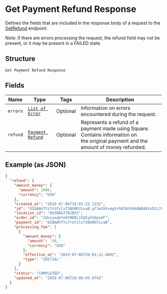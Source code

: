 
# Get Payment Refund Response

Defines the fields that are included in the response body of
a request to the [GetRefund](#endpoint-refunds-getpaymentrefund) endpoint.

Note: if there are errors processing the request, the refund field may not be
present, or it may be present in a FAILED state.

## Structure

`Get Payment Refund Response`

## Fields

| Name | Type | Tags | Description |
|  --- | --- | --- | --- |
| `errors` | [`List of Error`](/doc/models/error.md) | Optional | Information on errors encountered during the request. |
| `refund` | [`Payment Refund`](/doc/models/payment-refund.md) | Optional | Represents a refund of a payment made using Square. Contains information on<br>the original payment and the amount of money refunded. |

## Example (as JSON)

```json
{
  "refund": {
    "amount_money": {
      "amount": 1000,
      "currency": "USD"
    },
    "created_at": "2019-07-06T18:01:22.123Z",
    "id": "O2QAAhTYs7rUfzlxT38GMO7LvaB_q7JwCHtxmgXrh8fAhV468WQ44VxDtL7CU4yVRlsbXmI",
    "location_id": "XK3DBG77NJBFX",
    "order_id": "2duiyoqbfeXY0DBi15GEyk5Epa4F",
    "payment_id": "O2QAAhTYs7rUfzlxT38GMO7LvaB",
    "processing_fee": [
      {
        "amount_money": {
          "amount": -59,
          "currency": "USD"
        },
        "effective_at": "2019-07-06T20:01:12.000Z",
        "type": "INITIAL"
      }
    ],
    "status": "COMPLETED",
    "updated_at": "2019-07-06T18:06:03.874Z"
  }
}
```


